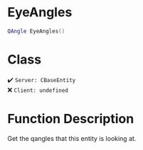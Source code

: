 # EyeAngles
```lua
QAngle EyeAngles()
```
# Class
✔️ `Server: CBaseEntity`  
❌ `Client: undefined`  

# Function Description
Get the qangles that this entity is looking at.
